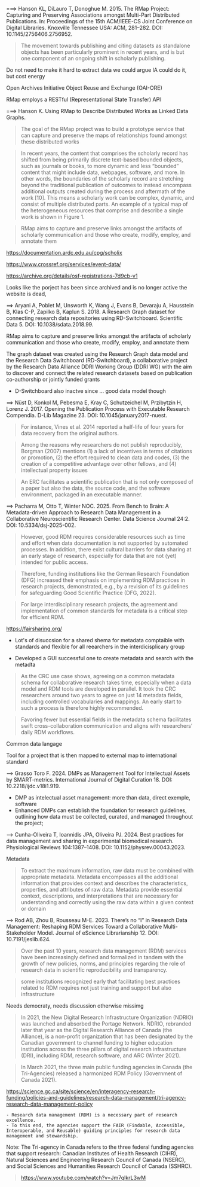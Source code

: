===> Hanson KL, DiLauro T, Donoghue M. 2015. The RMap Project: Capturing and Preserving Associations amongst Multi-Part Distributed Publications. In: Proceedings of the 15th ACM/IEEE-CS Joint Conference on Digital Libraries. Knoxville Tennessee USA: ACM, 281–282. DOI: 10.1145/2756406.2756952.

> The movement towards publishing and citing datasets as standalone objects has been particularly prominent in recent years, and is but one component of an ongoing shift in scholarly publishing.


Do not need to make it hard to extract data
we could argue IA could do it, but cost energy


Open Archives Initiative  Object Reuse and Exchange (OAI-ORE)

RMap employs a RESTful (Representational State Transfer) API





===> Hanson K. Using RMap to Describe Distributed Works as Linked Data Graphs.

> The goal of the RMap project was to build a prototype service that can capture and preserve the maps of relationships found amongst these distributed works

> In recent years, the content that comprises the scholarly record has shifted from being primarily discrete text-based bounded objects, such as journals or books, to more dynamic and less “bounded” content that might include data, webpages, software, and more. In other words, the boundaries of the scholarly record are stretching beyond the traditional publication of outcomes to instead encompass additional outputs created during the process and aftermath of the work [10]. This means a scholarly work can be complex, dynamic, and consist of multiple distributed parts. An example of a typical map of the heterogeneous resources that comprise and describe a single work is shown in Figure 1.


> RMap aims to capture and preserve links amongst the artifacts of scholarly communication and those who create, modify, employ, and annotate them

https://documentation.ardc.edu.au/cpg/scholix

https://www.crossref.org/services/event-data/

https://archive.org/details/osf-registrations-7d9cb-v1


Looks like the porject has been since archived and is no longer active the website is dead,




==> Aryani A, Poblet M, Unsworth K, Wang J, Evans B, Devaraju A, Hausstein B, Klas C-P, Zapilko B, Kaplun S. 2018. A Research Graph dataset for connecting research data repositories using RD-Switchboard. Scientific Data 5. DOI: 10.1038/sdata.2018.99.


RMap aims to capture and preserve links amongst the artifacts of scholarly communication and those who create, modify, employ, and annotate them


The graph dataset was created using the Research Graph data model and the Research Data Switchboard (RD-Switchboard), a collaborative project by the Research Data Alliance DDRI Working Group (DDRI WG) with the aim to discover and connect the related research datasets based on publication co-authorship or jointly funded grants

- D-Switchboard also inactve since ... good data model though


==> Nüst D, Konkol M, Pebesma E, Kray C, Schutzeichel M, Przibytzin H, Lorenz J. 2017. Opening the Publication Process with Executable Research Compendia. D-Lib Magazine 23. DOI: 10.1045/january2017-nuest.


> For instance, Vines et al. 2014 reported a half-life of four years for data recovery from the original authors.


> Among the reasons why researchers do not publish reproducibly, Borgman (2007) mentions (1) a lack of incentives in terms of citations or promotion, (2) the effort required to clean data and codes, (3) the creation of a competitive advantage over other fellows, and (4) intellectual property issues

> An ERC facilitates a scientific publication that is not only composed of a paper but also the data, the source code, and the software environment, packaged in an executable manner.



==> Pacharra M, Otto T, Winter NOC. 2025. From Bench to Brain: A Metadata-driven Approach to Research Data Management in a Collaborative Neuroscientific Research Center. Data Science Journal 24:2. DOI: 10.5334/dsj-2025-002.


> However, good RDM requires considerable resources such as time and effort when data documentation is not supported by automated processes. In addition, there exist cultural barriers for data sharing at an early stage of research, especially for data that are not (yet) intended for public access.

> Therefore, funding institutions like the German Research Foundation (DFG) increased their emphasis on implementing RDM practices in research projects, demonstrated, e.g., by a revision of its guidelines for safeguarding Good Scientific Practice (DFG, 2022).


> For large interdisciplinary research projects, the agreement and implementation of common standards for metadata is a critical step for efficient RDM.

https://fairsharing.org/

- Lot's of disuccsion for a shared shema for metadata comptaible with standards and flexible for all reearchers in the interdicisplicary group

- Developed a GUI successful one to create metadata and search with the metadta

> As the CRC use case shows, agreeing on a common metadata schema for collaborative research takes time, especially when a data model and RDM tools are developed in parallel. It took the CRC researchers around two years to agree on just 14 metadata fields, including controlled vocabularies and mappings. An early start to such a process is therefore highly recommended.

> Favoring fewer but essential fields in the metadata schema facilitates swift cross-collaboration communication and aligns with researchers’ daily RDM workflows.

Common data langage 

Tool for a project that is then mapped to external map to international standard



--> Grasso Toro F. 2024. DMPs as Management Tool for Intellectual Assets  by SMART-metrics. International Journal of Digital Curation 18. DOI: 10.2218/ijdc.v18i1.919.

- DMP as intelectual asset management: more than data, direct exemple, software
- Enhanced DMPs can establish the foundation for research guidelines, outlining how data must be collected, curated, and managed throughout the project;




--> Cunha-Oliveira T, Ioannidis JPA, Oliveira PJ. 2024. Best practices for data management and sharing in experimental biomedical research. Physiological Reviews 104:1387–1408. DOI: 10.1152/physrev.00043.2023.


Metadata

> To extract the maximum information, raw data must be combined with appropriate metadata. Metadata encompasses all the additional information that provides context and describes the characteristics, properties, and attributes of raw data. Metadata provide essential context, descriptions, and interpretations that are necessary for understanding and correctly using the raw data within a given context or domain


--> Rod AB, Zhou B, Rousseau M-E. 2023. There’s no “I” in Research Data Management: Reshaping RDM Services Toward a Collaborative Multi-Stakeholder Model. Journal of eScience Librarianship 12. DOI: 10.7191/jeslib.624.

> Over the past 10 years, research data management (RDM) services have been increasingly defined and  formalized in tandem with the growth of new policies, norms, and principles regarding the role of research  data in scientific reproducibility and transparency.

>  some institutions recognized early that facilitating best practices related to RDM requires not just  training and support but also infrastructure

Needs democraty, needs discussion otherwise missimg


> In 2021, the New  Digital Research Infrastructure Organization (NDRIO) was launched and absorbed the Portage Network.  NDRIO, rebranded later that year as the Digital Research Alliance of Canada (the Alliance), is a non-profit  organization that has been designated by the Canadian government to channel funding to higher education  institutions across the three pillars of digital research infrastructure (DRI), including RDM, research  software, and ARC (Winter 2021).

> In March 2021, the three main public funding agencies in Canada (the Tri-Agencies) released a harmonized  RDM Policy (Government of Canada 2021).


https://science.gc.ca/site/science/en/interagency-research-funding/policies-and-guidelines/research-data-management/tri-agency-research-data-management-policy

    - Research data management (RDM) is a necessary part of research excellence.
    - To this end, the agencies support the FAIR (Findable, Accessible, Interoperable, and Reusable) guiding principles for research data management and stewardship.

Note: The Tri-agency in Canada refers to the three federal funding agencies that support research: Canadian Institutes of Health Research (CIHR), Natural Sciences and Engineering Research Council of Canada (NSERC), and Social Sciences and Humanities Research Council of Canada (SSHRC).


> https://www.youtube.com/watch?v=Jm7qIkrL3wM